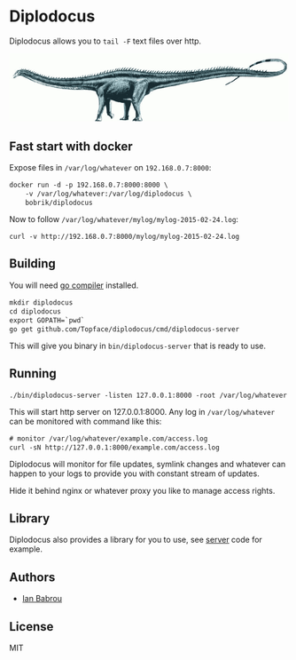 # Diplodocus

Diplodocus allows you to `tail -F` text files over http.

![Diplodocus](diplodocus.gif?raw=true)

## Fast start with docker

Expose files in `/var/log/whatever` on `192.168.0.7:8000`:

```
docker run -d -p 192.168.0.7:8000:8000 \
    -v /var/log/whatever:/var/log/diplodocus \
    bobrik/diplodocus
```

Now to follow `/var/log/whatever/mylog/mylog-2015-02-24.log`:

```
curl -v http://192.168.0.7:8000/mylog/mylog-2015-02-24.log
```

## Building

You will need [go compiler](http://golang.org/) installed.

```
mkdir diplodocus
cd diplodocus
export GOPATH=`pwd`
go get github.com/Topface/diplodocus/cmd/diplodocus-server
```

This will give you binary in `bin/diplodocus-server` that is ready to use.

## Running

```
./bin/diplodocus-server -listen 127.0.0.1:8000 -root /var/log/whatever
```

This will start http server on 127.0.0.1:8000. Any log in `/var/log/whatever`
can be monitored with command like this:

```
# monitor /var/log/whatever/example.com/access.log
curl -sN http://127.0.0.1:8000/example.com/access.log
```

Diplodocus will monitor for file updates, symlink changes
and whatever can happen to your logs to provide you with
constant stream of updates.

Hide it behind nginx or whatever proxy you like to manage access rights.
## Library

Diplodocus also provides a library for you to use, see
[server](cmd/diplodocus-server/main.go) code for example.

## Authors

* [Ian Babrou](https://github.com/bobrik)

## License

MIT
